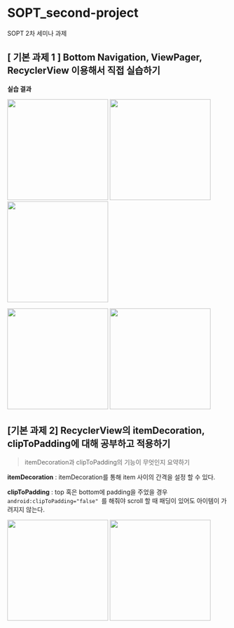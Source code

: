 
# SOPT_second-project

SOPT 2차 세미나 과제

## [ 기본 과제 1 ] Bottom Navigation, ViewPager, RecyclerView 이용해서 직접 실습하기

**실습 결과**

<p float="left">

  <img width="230" src="https://user-images.githubusercontent.com/63586451/81278778-18dcc280-9091-11ea-887d-a4333f08037f.png">

  <img width="230" src="https://user-images.githubusercontent.com/63586451/81278841-3447cd80-9091-11ea-956e-f337f8b45d6b.png">

  <img width="230" src="https://user-images.githubusercontent.com/63586451/81278846-36119100-9091-11ea-949b-8a5e2fb7290b.png">
  
<p>
  
<p float="left">
  <img width="230" src="https://user-images.githubusercontent.com/63586451/81278849-3742be00-9091-11ea-8294-327f7af96287.png"> 

  <img width="230" src="https://user-images.githubusercontent.com/63586451/81278854-390c8180-9091-11ea-9a74-196cc7c4edc2.png">
  
<p>

## [기본 과제 2] RecyclerView의 itemDecoration, clipToPadding에 대해 공부하고 적용하기

> itemDecoration과 clipToPadding의 기능이 무엇인지 요약하기

**itemDecoration**
: itemDecoration를 통해 item 사이의 간격을 설정 할 수 있다.

**clipToPadding**
: top 혹은 bottom에 padding을 주었을 경우
`android:clipToPadding="false" `를 해줘야 scroll 할 때 
패딩이 있어도 아이템이 가려지지 않는다.


<p float="left">
  
  <img width="230" src="https://user-images.githubusercontent.com/63586451/81278857-3ad64500-9091-11ea-839d-aed727b30b40.png"> 

  <img width="230" src="https://user-images.githubusercontent.com/63586451/81278865-3ca00880-9091-11ea-88a4-b1e601394d92.png">
  
<p>

